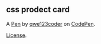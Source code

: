 
css prodect card
----------------


A [Pen](https://codepen.io/qwe123coder/pen/rNyPOBq) by [qwe123coder](https://codepen.io/qwe123coder) on [CodePen](https://codepen.io).

[License](https://codepen.io/qwe123coder/pen/rNyPOBq/license).

